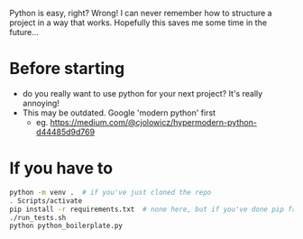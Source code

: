 Python is easy, right? Wrong! I can never remember how to structure a
project in a way that works. Hopefully this saves me some time in the future...


# Before starting

- do you really want to use python for your next project? It's really annoying!
- This may be outdated. Google 'modern python' first
    - eg. https://medium.com/@cjolowicz/hypermodern-python-d44485d9d769


# If you have to

```sh
python -m venv .  # if you've just cloned the repo
. Scripts/activate
pip install -r requirements.txt  # none here, but if you've done pip freeze > requirements.txt
./run_tests.sh
python python_boilerplate.py
```
